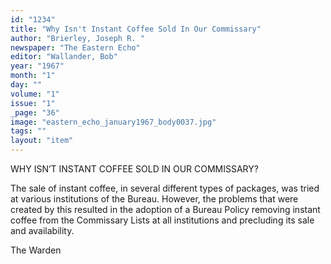 ```yaml
---
id: "1234"
title: "Why Isn't Instant Coffee Sold In Our Commissary"
author: "Brierley, Joseph R. "
newspaper: "The Eastern Echo"
editor: "Wallander, Bob"
year: "1967"
month: "1"
day: ""
volume: "1"
issue: "1"
_page: "36"
image: "eastern_echo_january1967_body0037.jpg"
tags: ""
layout: "item"
---
```

WHY ISN’T INSTANT COFFEE SOLD IN OUR COMMISSARY?

The sale of instant coffee, in several different types of packages,
was tried at various institutions of the Bureau. However, the problems
that were created by this resulted in the adoption of a Bureau Policy
removing instant coffee from the Commissary Lists at all institutions
and precluding its sale and availability.

The Warden
